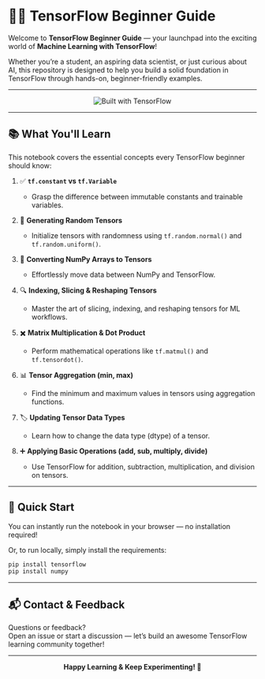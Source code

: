 # 🧠✨ TensorFlow Beginner Guide

Welcome to **TensorFlow Beginner Guide** — your launchpad into the exciting world of **Machine Learning with TensorFlow**!

Whether you’re a student, an aspiring data scientist, or just curious about AI, this repository is designed to help you build a solid foundation in TensorFlow through hands-on, beginner-friendly examples.

---

<p align="center">
  <img src="https://img.shields.io/badge/Built%20with-TensorFlow-FF6F00?logo=tensorflow&logoColor=white&style=for-the-badge" alt="Built with TensorFlow">
</p>

---

## 📚 What You'll Learn

This notebook covers the essential concepts every TensorFlow beginner should know:

1. ✅ **`tf.constant` vs `tf.Variable`**  
   - Grasp the difference between immutable constants and trainable variables.

2. 🔄 **Generating Random Tensors**  
   - Initialize tensors with randomness using `tf.random.normal()` and `tf.random.uniform()`.

3. 🔗 **Converting NumPy Arrays to Tensors**  
   - Effortlessly move data between NumPy and TensorFlow.

4. 🔍 **Indexing, Slicing & Reshaping Tensors**  
   - Master the art of slicing, indexing, and reshaping tensors for ML workflows.

5. ✖️ **Matrix Multiplication & Dot Product**  
   - Perform mathematical operations like `tf.matmul()` and `tf.tensordot()`.

6. 📊 **Tensor Aggregation (min, max)**  
   - Find the minimum and maximum values in tensors using aggregation functions.

7. 🏷️ **Updating Tensor Data Types**  
   - Learn how to change the data type (dtype) of a tensor.

8. ➕ **Applying Basic Operations (add, sub, multiply, divide)**  
   - Use TensorFlow for addition, subtraction, multiplication, and division on tensors.

---

## 🚀 Quick Start

You can instantly run the notebook in your browser — no installation required!

Or, to run locally, simply install the requirements:

```bash
pip install tensorflow
pip install numpy
```

---



## 📬 Contact & Feedback

Questions or feedback?  
Open an issue or start a discussion — let’s build an awesome TensorFlow learning community together!

---

<p align="center">
  <b>Happy Learning & Keep Experimenting! 🚀</b>
</p>
